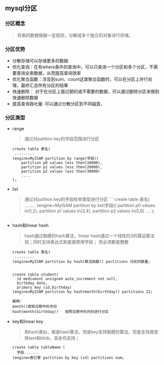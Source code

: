 ## mysql分区

### 分区概念

> 将表的数据根据一定规则，分解成多个独立的对象进行存储。

### 分区优势

- 分散存储可以存储更多的数据
- 优化查询：在有where条件的查询中，可以只查询一个分区和多个分区，不需要查询全表数据，从而提高查询效率
- 优化聚合函数：涉及到sum、count这类聚合函数时，可以在分区上并行处理，最终汇总所有分区的结果
- 快速删除： 对于在分区上面过期的或不需要的数据，可以通过删除分区来做到快速删除数据
- 提高查询吞吐量: 可以通过分散分区到不同磁盘，

### 分区类型

- range
	> 通过对patition key的字段范围进行分区
	```
	create table 表名(
	 .........
	)engine=MyISAM partition by range(字段)( 
		partition p0 values less then(10000),
		partition p1 values less then(20000),
		partition p2 values less then(30000)
		....
	);
	```
	
- list
	> 通过对patition key的字段枚举类型进行分区
		```
	create table 表名(
	 .........
	)engine=MyISAM partition by list(字段)( 
		partition p0 values in(1,2),
		partition p1 values in(3,4),
		partition p2 values in(5,6)
		....
	);
	```
	
- hash和linear hash
	> hash通过取模的hash算法，linear hash通过一个线性的2的幂运算法则；同时支持表达式和直接使用字段；
	> 但必须都是整数
	
	```
	create table 表名(
	 .........
	)engine=MyISAM partition by hash(算法函数)) partitions 分区的数量;
	
	
	create table student(
	  id mediumint unsigned auto_increment not null,
	  birthday date,
	  primary key (id,birthday) 
	)engine=MyISAM partition by hash(month(birthday)) partitions 12;
	
	解释:
	month()提取日期中的月份
	hash(month(birthday))   按照日期中的月份进行分区
	```
	
- key和linear key
	> 和hash类似，都是hash算法，但是key支持取模的算法，但是支持类型除text和blob，其余均支持；
	
	```
	create table tableName (
      字段.......   
	)engine=表引擎 partition by key (id) partitions num;
	```


